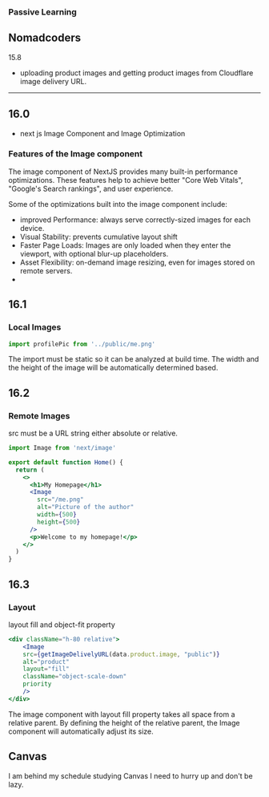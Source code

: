 ### Passive Learning 

## Nomadcoders

15.8 
- uploading product images and getting product images from Cloudflare image delivery URL.
----


## 16.0
- next js Image Component and Image Optimization 
### Features of the Image component
The image component of NextJS provides many built-in performance optimizations. These features help to achieve better "Core Web Vitals", "Google's Search rankings", and user experience. 

Some of the optimizations built into the image component include:

- improved Performance:  always serve correctly-sized images for each device.
- Visual Stability: prevents cumulative layout shift
- Faster Page Loads: Images are only loaded when they enter the viewport, with optional blur-up placeholders.
- Asset Flexibility: on-demand image resizing, even for images stored on remote servers.
- 
## 16.1
### Local Images
```js
import profilePic from '../public/me.png'
```
The import must be static so it can be analyzed at build time.
The width and the height of the image will be automatically determined based.



## 16.2
### Remote Images
src must be a URL string either absolute or relative.
```jsx
import Image from 'next/image'

export default function Home() {
  return (
    <>
      <h1>My Homepage</h1>
      <Image
        src="/me.png"
        alt="Picture of the author"
        width={500}
        height={500}
      />
      <p>Welcome to my homepage!</p>
    </>
  )
}
```

## 16.3 
### Layout 
layout fill and object-fit property
```jsx
<div className="h-80 relative">
	<Image
	src={getImageDelivelyURL(data.product.image, "public")}
	alt="product"
	layout="fill"
	className="object-scale-down"
	priority
	/>
</div>
```
The image component with layout fill property takes all space from a relative parent. By defining the height of the relative parent, the Image component will automatically adjust its size.

## Canvas 
I am behind my schedule studying  Canvas I need to hurry up and don't be lazy. 


